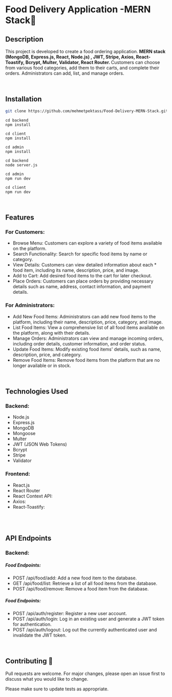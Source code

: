 # Food Delivery Application -MERN Stack🍟

## Description
This project is developed to create a food ordering application.<b> MERN stack (MongoDB, Express.js, React, Node.js) , JWT, Stripe, Axios, React-Toastify, Bcrypt, Multer, Validator, React Router. </b> Customers can choose from various food categories, add them to their carts, and complete their orders. Administrators can add, list, and manage orders.

<br>

## Installation
```bash
git clone https://github.com/mehmetpektass/Food-Delivery-MERN-Stack.git

```
```
cd backend
npm install

cd client
npm install

cd admin
npm install
```
```
cd backend
node server.js
```
```
cd admin
npm run dev

cd client
npm run dev
```
<br>

## Features
### For Customers:

* Browse Menu: Customers can explore a variety of food items available on the platform.
* Search Functionality: Search for specific food items by name or category.
* View Details: Customers can view detailed information about each * food item, including its name, description, price, and image.
* Add to Cart: Add desired food items to the cart for later checkout.
* Place Orders: Customers can place orders by providing necessary details such as name, address, contact information, and payment details.


### For Administrators:

* Add New Food Items: Administrators can add new food items to the platform, including their name, description, price, category, and image.
* List Food Items: View a comprehensive list of all food items available on the platform, along with their details.
* Manage Orders: Administrators can view and manage incoming orders, including order details, customer information, and order status.
* Update Food Items: Modify existing food items' details, such as name, description, price, and category.
* Remove Food Items: Remove food items from the platform that are no longer available or in stock.

<br>

## Technologies Used
### Backend: 
* Node.js
* Express.js
* MongoDB
* Mongoose
* Multer
* JWT (JSON Web Tokens)
* Bcrypt
* Stripe
* Validator

### Frontend: 
* React.js
* React Router
* React Context API: 
* Axios:
* React-Toastify:
<br>

<br>

## API Endpoints
### Backend:
##### Food Endpoints:
* POST /api/food/add: Add a new food item to the database.
* GET /api/food/list: Retrieve a list of all food items from the database.
* POST /api/food/remove: Remove a food item from the database.

##### Food Endpoints:
* POST /api/auth/register: Register a new user account.
* POST /api/auth/login: Log in an existing user and generate a JWT token for authentication.
* POST /api/auth/logout: Log out the currently authenticated user and invalidate the JWT token.



<br>

## Contributing 🚀
Pull requests are welcome. For major changes, please open an issue first to discuss what you would like to change.

Please make sure to update tests as appropriate.



